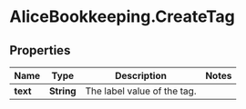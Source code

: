 # AliceBookkeeping.CreateTag

## Properties

Name | Type | Description | Notes
------------ | ------------- | ------------- | -------------
**text** | **String** | The label value of the tag. | 


